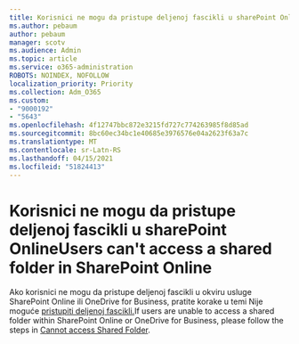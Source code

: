 ```yaml
---
title: Korisnici ne mogu da pristupe deljenoj fascikli u sharePoint Online
ms.author: pebaum
author: pebaum
manager: scotv
ms.audience: Admin
ms.topic: article
ms.service: o365-administration
ROBOTS: NOINDEX, NOFOLLOW
localization_priority: Priority
ms.collection: Adm_O365
ms.custom:
- "9000192"
- "5643"
ms.openlocfilehash: 4f12747bbc872e3215fd727c774263985f8d85ad
ms.sourcegitcommit: 8bc60ec34bc1e40685e3976576e04a2623f63a7c
ms.translationtype: MT
ms.contentlocale: sr-Latn-RS
ms.lasthandoff: 04/15/2021
ms.locfileid: "51824413"
---
```

# <a name="users-cant-access-a-shared-folder-in-sharepoint-online"></a><span data-ttu-id="1ff74-102">Korisnici ne mogu da pristupe deljenoj fascikli u sharePoint Online</span><span class="sxs-lookup"><span data-stu-id="1ff74-102">Users can't access a shared folder in SharePoint Online</span></span>

<span data-ttu-id="1ff74-103">Ako korisnici ne mogu da pristupe deljenoj fascikli u okviru usluge SharePoint Online ili OneDrive for Business, pratite korake u temi Nije moguće [pristupiti deljenoj fascikli.](https://docs.microsoft.com/sharepoint/troubleshoot/sharing-and-permissions/cannot-access-shared-folder)</span><span class="sxs-lookup"><span data-stu-id="1ff74-103">If users are unable to access a shared folder within SharePoint Online or OneDrive for Business, please follow the steps in [Cannot access Shared Folder](https://docs.microsoft.com/sharepoint/troubleshoot/sharing-and-permissions/cannot-access-shared-folder).</span></span>
